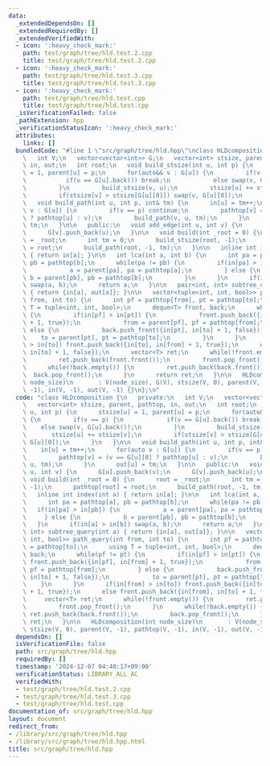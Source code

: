 ```yaml
---
data:
  _extendedDependsOn: []
  _extendedRequiredBy: []
  _extendedVerifiedWith:
  - icon: ':heavy_check_mark:'
    path: test/graph/tree/hld.test.2.cpp
    title: test/graph/tree/hld.test.2.cpp
  - icon: ':heavy_check_mark:'
    path: test/graph/tree/hld.test.3.cpp
    title: test/graph/tree/hld.test.3.cpp
  - icon: ':heavy_check_mark:'
    path: test/graph/tree/hld.test.cpp
    title: test/graph/tree/hld.test.cpp
  _isVerificationFailed: false
  _pathExtension: hpp
  _verificationStatusIcon: ':heavy_check_mark:'
  attributes:
    links: []
  bundledCode: "#line 1 \"src/graph/tree/hld.hpp\"\nclass HLDcomposition {\n   private:\n\
    \   int V;\n   vector<vector<int>> G;\n   vector<int> stsize, parent, pathtop,\
    \ in, out;\n   int root;\n   void build_stsize(int u, int p) {\n      stsize[u]\
    \ = 1, parent[u] = p;\n      for(auto&& v : G[u]) {\n         if(v == p) {\n \
    \           if(v == G[u].back()) break;\n            else swap(v, G[u].back());\n\
    \         }\n         build_stsize(v, u);\n         stsize[u] += stsize[v];\n\
    \         if(stsize[v] > stsize[G[u][0]]) swap(v, G[u][0]);\n      }\n   }\n\n\
    \   void build_path(int u, int p, int& tm) {\n      in[u] = tm++;\n      for(auto\
    \ v : G[u]) {\n         if(v == p) continue;\n         pathtop[v] = (v == G[u][0]\
    \ ? pathtop[u] : v);\n         build_path(v, u, tm);\n      }\n      out[u] =\
    \ tm;\n   }\n\n   public:\n   void add_edge(int u, int v) {\n      G[u].push_back(v);\n\
    \      G[v].push_back(u);\n   }\n\n   void build(int _root = 0) {\n      root\
    \ = _root;\n      int tm = 0;\n      build_stsize(root, -1);\n      pathtop[root]\
    \ = root;\n      build_path(root, -1, tm);\n   }\n\n   inline int index(int a)\
    \ { return in[a]; }\n\n   int lca(int a, int b) {\n      int pa = pathtop[a],\
    \ pb = pathtop[b];\n      while(pa != pb) {\n         if(in[pa] > in[pb]) {\n\
    \            a = parent[pa], pa = pathtop[a];\n         } else {\n           \
    \ b = parent[pb], pb = pathtop[b];\n         }\n      }\n      if(in[a] > in[b])\
    \ swap(a, b);\n      return a;\n   }\n\n   pair<int, int> subtree_query(int a)\
    \ { return {in[a], out[a]}; }\n\n   vector<tuple<int, int, bool>> path_query(int\
    \ from, int to) {\n      int pf = pathtop[from], pt = pathtop[to];\n      using\
    \ T = tuple<int, int, bool>;\n      deque<T> front, back;\n      while(pf != pt)\
    \ {\n         if(in[pf] > in[pt]) {\n            front.push_back({in[pf], in[from]\
    \ + 1, true});\n            from = parent[pf], pf = pathtop[from];\n         }\
    \ else {\n            back.push_front({in[pt], in[to] + 1, false});\n        \
    \    to = parent[pt], pt = pathtop[to];\n         }\n      }\n      if(in[from]\
    \ > in[to]) front.push_back({in[to], in[from] + 1, true});\n      else front.push_back({in[from],\
    \ in[to] + 1, false});\n      vector<T> ret;\n      while(!front.empty()) {\n\
    \         ret.push_back(front.front());\n         front.pop_front();\n      }\n\
    \      while(!back.empty()) {\n         ret.push_back(back.front());\n       \
    \  back.pop_front();\n      }\n      return ret;\n   }\n\n   HLDcomposition(int\
    \ node_size)\n       : V(node_size), G(V), stsize(V, 0), parent(V, -1), pathtop(V,\
    \ -1), in(V, -1), out(V, -1) {}\n};\n"
  code: "class HLDcomposition {\n   private:\n   int V;\n   vector<vector<int>> G;\n\
    \   vector<int> stsize, parent, pathtop, in, out;\n   int root;\n   void build_stsize(int\
    \ u, int p) {\n      stsize[u] = 1, parent[u] = p;\n      for(auto&& v : G[u])\
    \ {\n         if(v == p) {\n            if(v == G[u].back()) break;\n        \
    \    else swap(v, G[u].back());\n         }\n         build_stsize(v, u);\n  \
    \       stsize[u] += stsize[v];\n         if(stsize[v] > stsize[G[u][0]]) swap(v,\
    \ G[u][0]);\n      }\n   }\n\n   void build_path(int u, int p, int& tm) {\n  \
    \    in[u] = tm++;\n      for(auto v : G[u]) {\n         if(v == p) continue;\n\
    \         pathtop[v] = (v == G[u][0] ? pathtop[u] : v);\n         build_path(v,\
    \ u, tm);\n      }\n      out[u] = tm;\n   }\n\n   public:\n   void add_edge(int\
    \ u, int v) {\n      G[u].push_back(v);\n      G[v].push_back(u);\n   }\n\n  \
    \ void build(int _root = 0) {\n      root = _root;\n      int tm = 0;\n      build_stsize(root,\
    \ -1);\n      pathtop[root] = root;\n      build_path(root, -1, tm);\n   }\n\n\
    \   inline int index(int a) { return in[a]; }\n\n   int lca(int a, int b) {\n\
    \      int pa = pathtop[a], pb = pathtop[b];\n      while(pa != pb) {\n      \
    \   if(in[pa] > in[pb]) {\n            a = parent[pa], pa = pathtop[a];\n    \
    \     } else {\n            b = parent[pb], pb = pathtop[b];\n         }\n   \
    \   }\n      if(in[a] > in[b]) swap(a, b);\n      return a;\n   }\n\n   pair<int,\
    \ int> subtree_query(int a) { return {in[a], out[a]}; }\n\n   vector<tuple<int,\
    \ int, bool>> path_query(int from, int to) {\n      int pf = pathtop[from], pt\
    \ = pathtop[to];\n      using T = tuple<int, int, bool>;\n      deque<T> front,\
    \ back;\n      while(pf != pt) {\n         if(in[pf] > in[pt]) {\n           \
    \ front.push_back({in[pf], in[from] + 1, true});\n            from = parent[pf],\
    \ pf = pathtop[from];\n         } else {\n            back.push_front({in[pt],\
    \ in[to] + 1, false});\n            to = parent[pt], pt = pathtop[to];\n     \
    \    }\n      }\n      if(in[from] > in[to]) front.push_back({in[to], in[from]\
    \ + 1, true});\n      else front.push_back({in[from], in[to] + 1, false});\n \
    \     vector<T> ret;\n      while(!front.empty()) {\n         ret.push_back(front.front());\n\
    \         front.pop_front();\n      }\n      while(!back.empty()) {\n        \
    \ ret.push_back(back.front());\n         back.pop_front();\n      }\n      return\
    \ ret;\n   }\n\n   HLDcomposition(int node_size)\n       : V(node_size), G(V),\
    \ stsize(V, 0), parent(V, -1), pathtop(V, -1), in(V, -1), out(V, -1) {}\n};"
  dependsOn: []
  isVerificationFile: false
  path: src/graph/tree/hld.hpp
  requiredBy: []
  timestamp: '2024-12-07 04:40:17+09:00'
  verificationStatus: LIBRARY_ALL_AC
  verifiedWith:
  - test/graph/tree/hld.test.2.cpp
  - test/graph/tree/hld.test.3.cpp
  - test/graph/tree/hld.test.cpp
documentation_of: src/graph/tree/hld.hpp
layout: document
redirect_from:
- /library/src/graph/tree/hld.hpp
- /library/src/graph/tree/hld.hpp.html
title: src/graph/tree/hld.hpp
---
```

